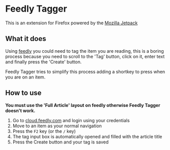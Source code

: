 Feedly Tagger
============================
This is an extension for Firefox powered by the [Mozilla Jetpack](https://addons.mozilla.org/en-US/developers/docs/sdk/latest/dev-guide/index.html)


What it does
------------

Using [feedly](http://feedly.com) you could need to tag the item you are reading, this is a boring process because you need to scroll to the 'Tag' button, click on it, enter text and finally press the 'Create' button.

Feedly Tagger tries to simplify this process adding a shortkey to press when you are on an item.

How to use
----------

**You must use the 'Full Article' layout on feedly otherwise Feedly Tagger doesn't work.**

1. Go to [cloud.feedly.com](http://cloud.feedly.com/) and login using your credentials
2. Move to an item as your normal navigation
3. Press the `F2` key (or the `/` key)
4. The tag input box is automatically opened and filled with the article title
5. Press the Create button and your tag is saved